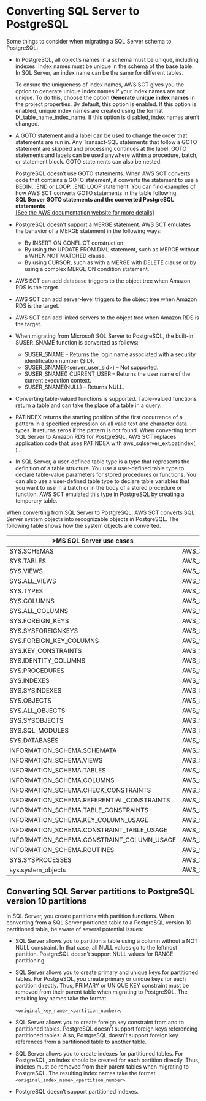 # Converting SQL Server to PostgreSQL<a name="CHAP_Source.SQLServer.ToPostgreSQL"></a>

Some things to consider when migrating a SQL Server schema to PostgreSQL: 
+ In PostgreSQL, all object’s names in a schema must be unique, including indexes\. Index names must be unique in the schema of the base table\. In SQL Server, an index name can be the same for different tables\.

  To ensure the uniqueness of index names, AWS SCT gives you the option to generate unique index names if your index names are not unique\. To do this, choose the option **Generate unique index names** in the project properties\. By default, this option is enabled\. If this option is enabled, unique index names are created using the format IX\_table\_name\_index\_name\. If this option is disabled, index names aren’t changed\.
+ A GOTO statement and a label can be used to change the order that statements are run in\. Any Transact\-SQL statements that follow a GOTO statement are skipped and processing continues at the label\. GOTO statements and labels can be used anywhere within a procedure, batch, or statement block\. GOTO statements can also be nested\.

  PostgreSQL doesn’t use GOTO statements\. When AWS SCT converts code that contains a GOTO statement, it converts the statement to use a BEGIN…END or LOOP…END LOOP statement\. You can find examples of how AWS SCT converts GOTO statements in the table following\.  
**SQL Server GOTO statements and the converted PostgreSQL statements**    
[\[See the AWS documentation website for more details\]](http://docs.aws.amazon.com/SchemaConversionTool/latest/userguide/CHAP_Source.SQLServer.ToPostgreSQL.html)
+ PostgreSQL doesn't support a MERGE statement\. AWS SCT emulates the behavior of a MERGE statement in the following ways:
  + By INSERT ON CONFLICT construction\.
  + By using the UPDATE FROM DML statement, such as MERGE without a WHEN NOT MATCHED clause\.
  + By using CURSOR, such as with a MERGE with DELETE clause or by using a complex MERGE ON condition statement\.
+ AWS SCT can add database triggers to the object tree when Amazon RDS is the target\.
+ AWS SCT can add server\-level triggers to the object tree when Amazon RDS is the target\.
+ AWS SCT can add linked servers to the object tree when Amazon RDS is the target\.
+ When migrating from Microsoft SQL Server to PostgreSQL, the built\-in SUSER\_SNAME function is converted as follows:
  + SUSER\_SNAME – Returns the login name associated with a security identification number \(SID\)\.
  + SUSER\_SNAME\(<server\_user\_sid>\) – Not supported\.
  + SUSER\_SNAME\(\) CURRENT\_USER – Returns the user name of the current execution context\.
  + SUSER\_SNAME\(NULL\) – Returns NULL\.
+ Converting table\-valued functions is supported\. Table\-valued functions return a table and can take the place of a table in a query\.
+ PATINDEX returns the starting position of the first occurrence of a pattern in a specified expression on all valid text and character data types\. It returns zeros if the pattern is not found\. When converting from SQL Server to Amazon RDS for PostgreSQL, AWS SCT replaces application code that uses PATINDEX with aws\_sqlserver\_ext\.patindex\(<pattern character>, <expression character varying>\) \.
+ In SQL Server, a user\-defined table type is a type that represents the definition of a table structure\. You use a user\-defined table type to declare table\-value parameters for stored procedures or functions\. You can also use a user\-defined table type to declare table variables that you want to use in a batch or in the body of a stored procedure or function\. AWS SCT emulated this type in PostgreSQL by creating a temporary table\.

When converting from SQL Server to PostgreSQL, AWS SCT converts SQL Server system objects into recognizable objects in PostgreSQL\. The following table shows how the system objects are converted\. 

 


| >MS SQL Server use cases | PostgreSQL substitution | 
| --- | --- | 
| SYS\.SCHEMAS | AWS\_SQLSERVER\_EXT\.SYS\_SCHEMAS | 
| SYS\.TABLES | AWS\_SQLSERVER\_EXT\.SYS\_TABLES | 
| SYS\.VIEWS | AWS\_SQLSERVER\_EXT\.SYS\_VIEWS | 
| SYS\.ALL\_VIEWS | AWS\_SQLSERVER\_EXT\.SYS\_ALL\_VIEWS | 
| SYS\.TYPES | AWS\_SQLSERVER\_EXT\.SYS\_TYPES | 
| SYS\.COLUMNS | AWS\_SQLSERVER\_EXT\.SYS\_COLUMNS | 
| SYS\.ALL\_COLUMNS | AWS\_SQLSERVER\_EXT\.SYS\_ALL\_COLUMNS | 
| SYS\.FOREIGN\_KEYS | AWS\_SQLSERVER\_EXT\.SYS\_FOREIGN\_KEYS | 
| SYS\.SYSFOREIGNKEYS | AWS\_SQLSERVER\_EXT\.SYS\_SYSFOREIGNKEYS | 
| SYS\.FOREIGN\_KEY\_COLUMNS | AWS\_SQLSERVER\_EXT\.SYS\_FOREIGN\_KEY\_COLUMNS | 
| SYS\.KEY\_CONSTRAINTS | AWS\_SQLSERVER\_EXT\.SYS\_KEY\_CONSTRAINTS | 
| SYS\.IDENTITY\_COLUMNS | AWS\_SQLSERVER\_EXT\.SYS\_IDENTITY\_COLUMNS | 
| SYS\.PROCEDURES | AWS\_SQLSERVER\_EXT\.SYS\_PROCEDURES | 
| SYS\.INDEXES | AWS\_SQLSERVER\_EXT\.SYS\_INDEXES | 
| SYS\.SYSINDEXES | AWS\_SQLSERVER\_EXT\.SYS\_SYSINDEXES | 
| SYS\.OBJECTS | AWS\_SQLSERVER\_EXT\.SYS\_OBJECTS | 
| SYS\.ALL\_OBJECTS | AWS\_SQLSERVER\_EXT\.SYS\_ALL\_OBJECTS | 
| SYS\.SYSOBJECTS | AWS\_SQLSERVER\_EXT\.SYS\_SYSOBJECTS | 
| SYS\.SQL\_MODULES | AWS\_SQLSERVER\_EXT\.SYS\_SQL\_MODULES | 
| SYS\.DATABASES | AWS\_SQLSERVER\_EXT\.SYS\_DATABASES | 
| INFORMATION\_SCHEMA\.SCHEMATA  | AWS\_SQLSERVER\_EXT\.INFORMATION\_SCHEMA\_SCHEMATA | 
| INFORMATION\_SCHEMA\.VIEWS | AWS\_SQLSERVER\_EXT\.INFORMATION\_SCHEMA\_VIEWS | 
| INFORMATION\_SCHEMA\.TABLES | AWS\_SQLSERVER\_EXT\.INFORMATION\_SCHEMA\_TABLES | 
| INFORMATION\_SCHEMA\.COLUMNS | AWS\_SQLSERVER\_EXT\.INFORMATION\_SCHEMA\_COLUMNS | 
| INFORMATION\_SCHEMA\.CHECK\_CONSTRAINTS | AWS\_SQLSERVER\_EXT\.INFORMATION\_SCHEMA\_CHECK\_CONSTRAINTS | 
| INFORMATION\_SCHEMA\.REFERENTIAL\_CONSTRAINTS | AWS\_SQLSERVER\_EXT\.INFORMATION\_SCHEMA\_REFERENTIAL\_CONSTRAINTS | 
| INFORMATION\_SCHEMA\.TABLE\_CONSTRAINTS | AWS\_SQLSERVER\_EXT\.INFORMATION\_SCHEMA\_TABLE\_CONSTRAINTS | 
| INFORMATION\_SCHEMA\.KEY\_COLUMN\_USAGE | AWS\_SQLSERVER\_EXT\.INFORMATION\_SCHEMA\_KEY\_COLUMN\_USAGE | 
| INFORMATION\_SCHEMA\.CONSTRAINT\_TABLE\_USAGE | AWS\_SQLSERVER\_EXT\.INFORMATION\_SCHEMA\_CONSTRAINT\_TABLE\_USAGE  | 
| INFORMATION\_SCHEMA\.CONSTRAINT\_COLUMN\_USAGE | AWS\_SQLSERVER\_EXT\.INFORMATION\_SCHEMA\_CONSTRAINT\_COLUMN\_USAGE  | 
| INFORMATION\_SCHEMA\.ROUTINES | AWS\_SQLSERVER\_EXT\.INFORMATION\_SCHEMA\_ROUTINES | 
| SYS\.SYSPROCESSES | AWS\_SQLSERVER\_EXT\.SYS\_SYSPROCESSES | 
| sys\.system\_objects | AWS\_SQLSERVER\_EXT\.SYS\_SYSTEM\_OBJECTS | 

## Converting SQL Server partitions to PostgreSQL version 10 partitions<a name="CHAP_Source.SQLServer.ToPostgreSQL.PG10Partitions"></a>

In SQL Server, you create partitions with partition functions\. When converting from a SQL Server portioned table to a PostgreSQL version 10 partitioned table, be aware of several potential issues:
+ SQL Server allows you to partition a table using a column without a NOT NULL constraint\. In that case, all NULL values go to the leftmost partition\. PostgreSQL doesn’t support NULL values for RANGE partitioning\.
+ SQL Server allows you to create primary and unique keys for partitioned tables\. For PostgreSQL, you create primary or unique keys for each partition directly\. Thus, PRIMARY or UNIQUE KEY constraint must be removed from their parent table when migrating to PostgreSQL\. The resulting key names take the format 

   `<original_key_name>_<partition_number>`\.
+ SQL Server allows you to create foreign key constraint from and to partitioned tables\. PostgreSQL doesn’t support foreign keys referencing partitioned tables\. Also, PostgreSQL doesn’t support foreign key references from a partitioned table to another table\.
+ SQL Server allows you to create indexes for partitioned tables\. For PostgreSQL, an index should be created for each partition directly\. Thus, indexes must be removed from their parent tables when migrating to PostgreSQL\. The resulting index names take the format `<original_index_name>_<partition_number>`\.
+  PostgreSQL doesn’t support partitioned indexes\.